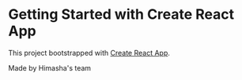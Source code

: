 # Getting Started with Create React App

This project  bootstrapped with [Create React App](https://github.com/facebook/create-react-app).

Made by Himasha's team